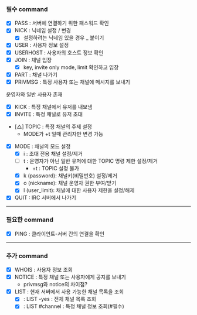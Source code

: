 ### 필수 command

- [X] PASS : 서버에 연결하기 위한 패스워드 확인
- [X] NICK : 닉네임 설정 / 변경
    - [X] 설정하려는 닉네임 있을 경우 _ 붙이기
- [X] USER : 사용자 정보 설정
- [X] USERHOST : 사용자의 호스트 정보 확인
- [X] JOIN : 채널 입장
	- [X] key, invite only mode, limit 확인하고 입장
- [X] PART : 채널 나가기
- [X] PRIVMSG : 특정 사용자 또는 채널에 메시지를 보내기

운영자와 일반 사용자 존재
- [X] KICK : 특정 채널에서 유저를 내보냄
- [X] INVITE : 특정 채널로 유저 초대
- [△] TOPIC : 특정 채널의 주제 설정
    - MODE가 +t 일때 관리자만 변경 가능
- [X] MODE : 채널의 모드 설정
    - [X] i : 초대 전용 채널 설정/제거
    - [ ] t : 운영자가 아닌 일반 유저에 대한 TOPIC 명령 제한 설정/제거
      - +t : TOPIC 설정 불가
    - [X] k (password): 채널키(비밀번호) 설정/제거
    - [X] o (nickname): 채널 운영자 권한 부여/받기
    - [X] l (user_limit): 채널에 대한 사용자 제한을 설정/해제
- [X] QUIT : IRC 서버에서 나가기

--------------------------------------------
### 필요한 command
- [X] PING : 클라이언트-서버 간의 연결을 확인

--------------------------------------------
### 추가 command
- [X] WHOIS : 사용자 정보 조회
- [X] NOTICE : 특정 채널 또는 사용자에게 공지를 보내기
    - privmsg와 notice의 차이점?
- [X] LIST : 현재 서버에서 사용 가능한 채널 목록을 조회
    - [X] : LIST -yes : 전체 채널 목록 조회
    - [X] : LIST #channel : 특정 채널 정보 조회(#필수)
